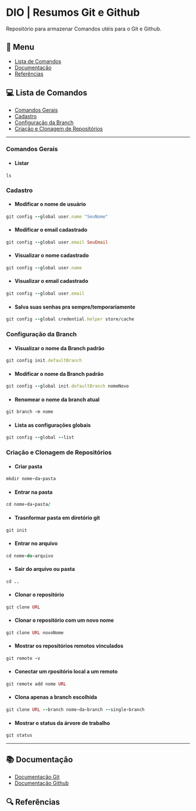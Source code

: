 # DIO | Resumos Git e Github

Repositório para armazenar Comandos utéis para o Git e Github.

## 🧾 Menu
- [Lista de Comandos](#💻-lista-de-comandos)
- [Documentação](#📚-documentação)
- [Referências](#🔍-referências)

## 💻 Lista de Comandos

- [Comandos Gerais](#comandos-gerais)
- [Cadastro](#cadastro )
- [Configuração da Branch](#configuração-da-branch)
- [Criação e Clonagem de Repositórios](#criação-e-clonagem-de-repositórios)

---

### Comandos Gerais
- #### Listar
```
ls
```

### Cadastro 
- #### Modificar o nome de usuário
```ruby
git config --global user.name "SeuNome" 
```
- #### Modificar o email cadastrado
```ruby
git config --global user.email SeuEmail
```
- #### Visualizar o nome cadastrado
```ruby
git config --global user.name
```
- #### Visualizar o email cadastrado
```ruby
git config --global user.email
```
- #### Salva suas senhas pra sempre/temporariamente
```ruby
git config --global credential.helper store/cache
```
 
### Configuração da Branch
- #### Visualizar o nome da Branch padrão
```ruby
git config init.defaultBranch
```
- #### Modificar o nome da Branch padrão
```ruby
git config --global init.defaultBranch nomeNovo
```
- #### Renomear o nome da branch atual
```ruby
git branch -m nome
```
- #### Lista as configurações globais
```ruby
git config --global --list
```

### Criação e Clonagem de Repositórios
- #### Criar pasta
```ruby
mkdir nome-da-pasta
```
- #### Entrar na pasta
```ruby
cd nome-da-pasta/
```
- #### Trasnformar pasta em diretório git
```ruby
git init
```
- #### Entrar no arquivo
```ruby
cd nome-do-arquivo
```
- #### Sair do arquivo ou pasta
```ruby
cd ..
```
- #### Clonar o repositório
```ruby
git clone URL
```
- #### Clonar o repositório com um novo nome
```ruby
git clone URL novoNome
```
- #### Mostrar os repositórios remotos vinculados
```ruby
git remote -v
```
- #### Conectar um rpositório local a um remoto
```ruby
git remote add nome URL
```
- #### Clona apenas a branch escolhida
```ruby
git clone URL --branch nome-da-branch --single-branch
```
- #### Mostrar o status da árvore de trabalho
```ruby
git status
```
---

## 📚 Documentação
- [Documentação Git](https://git-scm.com/doc)
- [Documentação Github](https://docs.github.com/pt)

## 🔍 Referências
